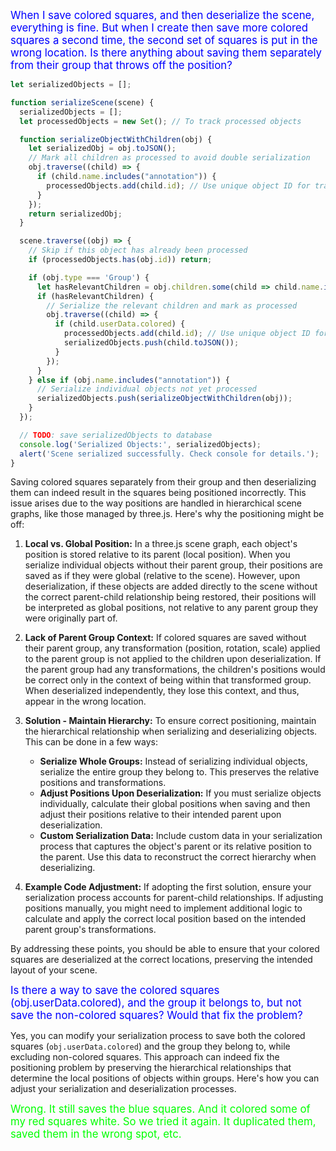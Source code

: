 <span style="color:blue;font-size:larger;">When I save colored squares, and then deserialize the scene, everything is fine.  But when I create then save more colored squares a second time, the second set of squares is put in the wrong location.  Is there anything about saving them separately from their group that throws off the position?</span>

```js
let serializedObjects = [];

function serializeScene(scene) {
  serializedObjects = [];
  let processedObjects = new Set(); // To track processed objects

  function serializeObjectWithChildren(obj) {
    let serializedObj = obj.toJSON();
    // Mark all children as processed to avoid double serialization
    obj.traverse((child) => {
      if (child.name.includes("annotation")) {
        processedObjects.add(child.id); // Use unique object ID for tracking
      }
    });
    return serializedObj;
  }

  scene.traverse((obj) => {
    // Skip if this object has already been processed
    if (processedObjects.has(obj.id)) return;

    if (obj.type === 'Group') {
      let hasRelevantChildren = obj.children.some(child => child.name.includes("annotation"));
      if (hasRelevantChildren) {
        // Serialize the relevant children and mark as processed
        obj.traverse((child) => {
          if (child.userData.colored) {
            processedObjects.add(child.id); // Use unique object ID for tracking
            serializedObjects.push(child.toJSON());
          }
        });
      }
    } else if (obj.name.includes("annotation")) {
      // Serialize individual objects not yet processed
      serializedObjects.push(serializeObjectWithChildren(obj));
    }
  });

  // TODO: save serializedObjects to database
  console.log('Serialized Objects:', serializedObjects);
  alert('Scene serialized successfully. Check console for details.');
}
```

Saving colored squares separately from their group and then deserializing them can indeed result in the squares being positioned incorrectly. This issue arises due to the way positions are handled in hierarchical scene graphs, like those managed by three.js. Here's why the positioning might be off:

1. **Local vs. Global Position:** In a three.js scene graph, each object's position is stored relative to its parent (local position). When you serialize individual objects without their parent group, their positions are saved as if they were global (relative to the scene). However, upon deserialization, if these objects are added directly to the scene without the correct parent-child relationship being restored, their positions will be interpreted as global positions, not relative to any parent group they were originally part of.

2. **Lack of Parent Group Context:** If colored squares are saved without their parent group, any transformation (position, rotation, scale) applied to the parent group is not applied to the children upon deserialization. If the parent group had any transformations, the children's positions would be correct only in the context of being within that transformed group. When deserialized independently, they lose this context, and thus, appear in the wrong location.

3. **Solution - Maintain Hierarchy:** To ensure correct positioning, maintain the hierarchical relationship when serializing and deserializing objects. This can be done in a few ways:
   - **Serialize Whole Groups:** Instead of serializing individual objects, serialize the entire group they belong to. This preserves the relative positions and transformations.
   - **Adjust Positions Upon Deserialization:** If you must serialize objects individually, calculate their global positions when saving and then adjust their positions relative to their intended parent upon deserialization.
   - **Custom Serialization Data:** Include custom data in your serialization process that captures the object's parent or its relative position to the parent. Use this data to reconstruct the correct hierarchy when deserializing.

4. **Example Code Adjustment:** If adopting the first solution, ensure your serialization process accounts for parent-child relationships. If adjusting positions manually, you might need to implement additional logic to calculate and apply the correct local position based on the intended parent group's transformations.

By addressing these points, you should be able to ensure that your colored squares are deserialized at the correct locations, preserving the intended layout of your scene.

<span style="color:blue;font-size:larger;">Is there a way to save the colored squares (obj.userData.colored), and the group it belongs to, but not save the non-colored squares?  Would that fix the problem?</span>

Yes, you can modify your serialization process to save both the colored squares (`obj.userData.colored`) and the group they belong to, while excluding non-colored squares. This approach can indeed fix the positioning problem by preserving the hierarchical relationships that determine the local positions of objects within groups. Here's how you can adjust your serialization and deserialization processes.

<span style="color:lime;font-size:larger;">Wrong. It still saves the blue squares. And it colored some of my red squares white.  So we tried it again.  It duplicated them, saved them in the wrong spot, etc.</span>

<br>
